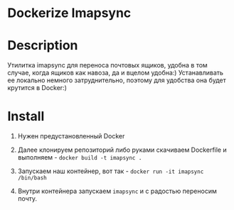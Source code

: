 Dockerize Imapsync
==================


Description
===========

Утилитка imapsync для переноса почтовых ящиков, удобна в том случае, когда ящиков как навоза, да и вцелом удобна:)
Устанавливать ее локально немного затруднительно, поэтому для удобства она будет крутится в Docker:)


Install
=======
 
 1. Нужен предустановленный Docker

 2. Далее клонируем репозиторий либо руками скачиваем Dockerfile и выполняем - ```docker build -t imapsync .```

 3. Запускаем наш контейнер, вот так - ```docker run -it imapsync /bin/bash```
 
 4. Внутри контейнера запускаем ```imapsync``` и с радостью переносим почту.
